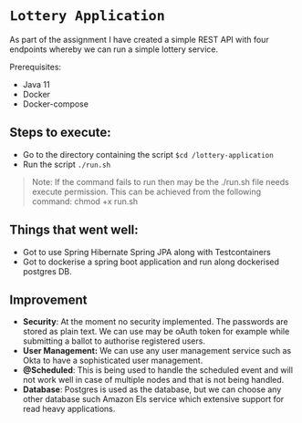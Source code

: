 # **`Lottery Application`**

As part of the assignment I have created a simple REST API with four endpoints whereby we can run a simple lottery service.

Prerequisites:

* Java 11 
* Docker
* Docker-compose 

## Steps to execute:
* Go to the directory containing the script 
  `$cd /lottery-application`
* Run the script 
  `./run.sh`

> Note: If the command fails to run then may be the ./run.sh file needs execute permission. This can be achieved from the following command:
chmod +x run.sh

## Things that went well:
* Got to use Spring Hibernate Spring JPA along with Testcontainers
* Got to dockerise a spring boot application and run along dockerised postgres DB.

## Improvement
* **Security**: At the moment no security implemented. The passwords are stored as plain text. We can use may be oAuth token for example while submitting a ballot to authorise registered users.
* **User Management:** We can use any user management service such as Okta to have a sophisticated user management.
* **@Scheduled**: This is being used to handle the scheduled event and will not work well in case of multiple nodes and that is not being handled.
* **Database**: Postgres is used as the database, but we can choose any other database such Amazon Els service which extensive support for read heavy applications. 

